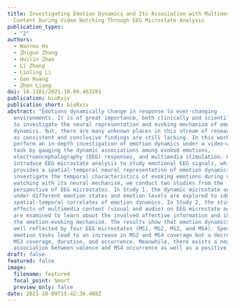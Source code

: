 ```yaml
---
title: Investigating Emotion Dynamics and Its Association with Multimedia
  Content During Video Watching Through EEG Microstate Analysis
publication_types:
  - "2"
authors:
  - Wanrou Hu
  - Zhiguo Zhang
  - Huilin Zhao
  - Li Zhang
  - Linling Li
  - Gan Huang
  - Zhen Liang
doi: 10.1101/2021.10.09.463281
publication: bioRxiv
publication_short: bioRxiv
abstract: "Emotions dynamically change in response to ever-changing
  environments. It is of great importance, both clinically and scientifically,
  to investigate the neural representation and evoking mechanism of emotion
  dynamics. But, there are many unknown places in this stream of research, such
  as consistent and conclusive findings are still lacking. In this work, we
  perform an in-depth investigation of emotion dynamics under a video-watching
  task by gauging the dynamic associations among evoked emotions,
  electroencephalography (EEG) responses, and multimedia stimulation. Here, we
  introduce EEG microstate analysis to study emotional EEG signals, which
  provides a spatial-temporal neural representation of emotion dynamics. To
  investigate the temporal characteristics of evoking emotions during video
  watching with its neural mechanism, we conduct two studies from the
  perspective of EEG microstates. In Study 1, the dynamic microstate activities
  under different emotion states and emotion levels are explored to identify EEG
  spatial-temporal correlates of emotion dynamics. In Study 2, the stimulation
  effects of multimedia content (visual and audio) on EEG microstate activities
  are examined to learn about the involved affective information and investigate
  the emotion-evoking mechanism. The results show that emotion dynamics could be
  well reflected by four EEG microstates (MS1, MS2, MS3, and MS4). Specifically,
  emotion tasks lead to an increase in MS2 and MS4 coverage but a decrease in
  MS3 coverage, duration, and occurrence. Meanwhile, there exists a negative
  association between valence and MS4 occurrence as well as a positive "
draft: false
featured: false
image:
  filename: featured
  focal_point: Smart
  preview_only: false
date: 2021-10-09T15:42:36.408Z
---
```

